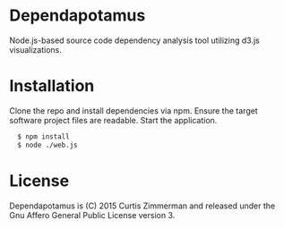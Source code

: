 
Dependapotamus
==============

Node.js-based source code dependency analysis tool utilizing d3.js visualizations.

Installation
============

Clone the repo and install dependencies via npm. Ensure the target software project files are readable. Start the application.

```sh
  $ npm install
  $ node ./web.js
```

License
=======

Dependapotamus is (C) 2015 Curtis Zimmerman and released under the Gnu Affero General Public License version 3.
